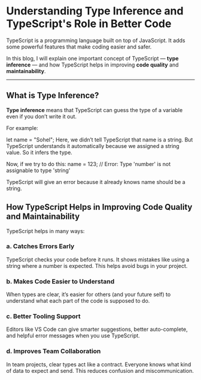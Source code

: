 # Understanding Type Inference and TypeScript's Role in Better Code

TypeScript is a programming language built on top of JavaScript. It adds some powerful features that make coding easier and safer.

In this blog, I will explain one important concept of TypeScript — **type inference** — and how TypeScript helps in improving **code quality** and **maintainability**.

---

## What is Type Inference?

**Type inference** means that TypeScript can guess the type of a variable even if you don’t write it out.

For example:

let name = "Sohel";
Here, we didn’t tell TypeScript that name is a string. But TypeScript understands it automatically because we assigned a string value. So it infers the type.

Now, if we try to do this:
name = 123; // Error: Type 'number' is not assignable to type 'string'


TypeScript will give an error because it already knows name should be a string.

## How TypeScript Helps in Improving Code Quality and Maintainability
TypeScript helps in many ways:

### a. Catches Errors Early
TypeScript checks your code before it runs. It shows mistakes like using a string where a number is expected. This helps avoid bugs in your project.

### b. Makes Code Easier to Understand
When types are clear, it’s easier for others (and your future self) to understand what each part of the code is supposed to do.

### c. Better Tooling Support
Editors like VS Code can give smarter suggestions, better auto-complete, and helpful error messages when you use TypeScript.

### d. Improves Team Collaboration
In team projects, clear types act like a contract. Everyone knows what kind of data to expect and send. This reduces confusion and miscommunication.